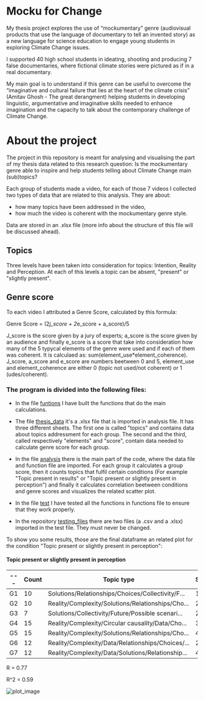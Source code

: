 # Mocku for Change

My thesis project explores the use of “mockumentary” genre (audiovisual products that use the language of documentary to tell an invented story) as a new language for science education to engage young students in exploring Climate Change issues. 

I supported 40 high school students in ideating, shooting and producing 7 false documentaries, where fictional climate stories were pictured as if in a real documentary.

My main goal is to understand if this genre can be useful to overcome the “imaginative and cultural failure that lies at the heart of the climate crisis” (Amitav Ghosh - The great derangment) helping students in developing linguistic, argumentative and imaginative skills needed to enhance imagination and the capacity to talk about the contemporary challenge of Climate Change.

# About the project

The project in this repository is meant for analysing and visualising the part of my thesis data related to this research question:
Is the mockumentary genre able to inspire and help students telling about Climate Change main (sub)topics?

Each group of students made a video, for each of those 7 videos I collected two types of data that are related to this analysis. They are about:

- how many topics have been addressed in the video,
- how much the video is coherent with the mockumentary genre style.

Data are stored in an .xlsx file (more info about the structure of this file will be discussed ahead).

## Topics

Three levels have been taken into consideration for topics: Intention, Reality and Perception. At each of this levels a topic can be absent, "present" or "slightly present".  

## Genre score

To each video I attributed a Genre Score, calculated by this formula:

Genre Score = (2*j_score + 2*e_score + a_score)/5

J_score is the score given by a jury of experts; a_score is the score given by an audience and finally e_score is a score that take into consideration how many of the 5 typycal elements of the genre were used and if each of them was coherent. It is calculaed as: sum(element_use*element_coherence). J_score, a_score and e_score are numbers beetween 0 and 5, element_use and element_coherence are either 0 (topic not used/not coherent) or 1 (udes/coherent).

### The program is divided into the following files:

- In the file [funtions](https://github.com/EmmaDOrto/Mocku_for_change/blob/main/functions.py) I have built the functions that do the main calculations.

- The file [thesis_data](https://github.com/EmmaDOrto/Mocku_for_change/blob/main/thesis_data.xlsx) it's a .xlsx file that is imported in analysis file. It has three different sheets. The first one is called "topics" and contains data about topics addressment for each group. The second and the third, called respectively "elements" and "score", contain data needed to calculate genre score for each group. 

- In the file [analysis](https://github.com/EmmaDOrto/Mocku_for_change/blob/main/analysis.py) there is the main part of the code, where the data file and function file are imported. For each group it calculates a group score, then it counts topics that fulfil certain conditions (For example "Topic present in results" or "Topic present or slightly present in perception") and finally it calculates correlation beetween conditions and genre scores and visualizes the related scatter plot.

- In the file [test](https://github.com/EmmaDOrto/Mocku_for_change/blob/main/test.py) I have tested all the functions in functions file to ensure that they work properly.

- In the repository [testing_files](https://github.com/EmmaDOrto/Mocku_for_change/tree/main/testing_files) there are two files (a .csv and a .xlsx) imported in the test file. They must never be changed.

To show you some results, those are the final dataframe an related plot for the condition "Topic present or slightly present in perception": 


#### Topic present or slightly present in perception 

| --- | Count |Topic type | Score |
| --- | --- | --- | --- |
G1 | 10 | Solutions/Relationships/Choices/Collectivity/F...  | 1.76 |
G2 | 10 | Reality/Complexity/Solutions/Relationships/Cho...  | 2.75 |
G3 |  7 | Solutions/Collectivity/Future/Possible scenari...  | 2.20 |
G4 | 15 | Reality/Complexity/Circular causality/Data/Cho...  | 3.64 |
G5 | 15 | Reality/Complexity/Solutions/Relationships/Cho...  | 4.15 |
G6 | 12 | Reality/Complexity/Data/Relationships/Choices/...  | 2.95 |
G7 | 12 | Reality/Complexity/Data/Solutions/Relationship...  | 4.25 |

R =  0.77

R^2 =  0.59


![plot_image](https://github.com/EmmaDOrto/Mocku_for_change_data_analisys/blob/main/plot_image.png)